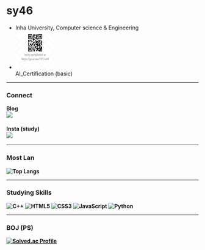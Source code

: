 <h1> sy46 </h1>
<ul>
 <li> Inha University, Computer science & Engineering
 <li> <a href="https://army.goorm.io/cert/ccnSvqviAk" target="_blank">
  <img src="https://github.com/sy460129/sy460129/blob/main/AI_Certification/Certification_QR.png?raw=true" width="100" height="100"/></a><br>
  <figcaption> AI_Certification (basic) </figcaption>
</ul>
<hr>
<h3> Connect </h3>

<b>Blog <br> <a href="https://tmddus0129.tistory.com" target="_blank"><img src="https://img.shields.io/badge/Tistory-000000?style=flat&logo=Tistory&logoColor=white"/></a> <br> <br>
<b>Insta (study) <br> <a href="https://www.instagram.com/vvstudy46" target="_blank"><img src="https://img.shields.io/badge/vvstudy46-E4405F?style=flat&logo=Instagram&logoColor=white"/></a>
<hr>
 
<h3> Most Lan </h3>

![Top Langs](https://github-readme-stats.vercel.app/api/top-langs/?username=sy460129&langs_count=10&layout=compact&theme=dark)
<hr>
 
<h3> Studying Skills </h3>

![C++](https://img.shields.io/badge/C++-00599C.svg?&style=for-the-badge&logo=C%2B%2B&logoColor=white)
![HTML5](https://img.shields.io/badge/HTML5-E34F26.svg?&style=for-the-badge&logo=HTML5&logoColor=white)
![CSS3](https://img.shields.io/badge/CSS3-1572B6.svg?&style=for-the-badge&logo=CSS3&logoColor=white)
![JavaScript](https://img.shields.io/badge/JavaScript-F7DF1E.svg?&style=for-the-badge&logo=JavaScript&logoColor=white)
![Python](https://img.shields.io/badge/Python-3776AB.svg?&style=for-the-badge&logo=Python&logoColor=white)

<hr>
 <h3> BOJ (PS) </h3>

[![Solved.ac Profile](http://mazassumnida.wtf/api/v2/generate_badge?boj=sy46)](https://solved.ac/sy46/)
